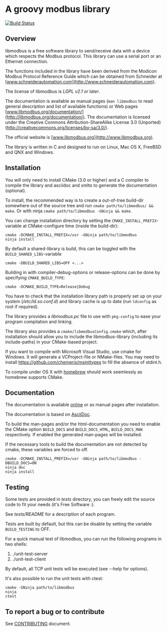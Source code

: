 A groovy modbus library
=======================

[![Build Status](https://travis-ci.org/stephane/libmodbus.svg?branch=master)](https://travis-ci.org/stephane/libmodbus)

Overview
--------

libmodbus is a free software library to send/receive data with a device which
respects the Modbus protocol. This library can use a serial port or an Ethernet
connection.

The functions included in the library have been derived from the Modicon Modbus
Protocol Reference Guide which can be obtained from Schneider at
[www.schneiderautomation.com](http://www.schneiderautomation.com).

The license of libmodbus is *LGPL v2.1 or later*.

The documentation is available as manual pages (`man libmodbus` to read general
description and list of available functions) or Web pages
[www.libmodbus.org/documentation/](http://libmodbus.org/documentation/). The
documentation is licensed under the Creative Commons Attribution-ShareAlike
License 3.0 (Unported) (<http://creativecommons.org/licenses/by-sa/3.0/>).

The official website is [www.libmodbus.org](http://www.libmodbus.org).

The library is written in C and designed to run on Linux, Mac OS X, FreeBSD and
QNX and Windows.

Installation
------------

You will only need to install CMake (3.0 or higher) and a C compiler to compile
the library and asciidoc and xmlto to generate the documentation (optional).

To install, the recommended way is to create a out-of-tree build-dir somewhere
out of the source tree and run `cmake path/to/libmodbus/ && make`. Or with ninja
`cmake path/to/libmodbus -GNinja && make`.

You can change installation directory by setting the `CMAKE_INSTALL_PREFIX`-
variable at CMake-configure time (inside the build-dir):

    cmake -DCMAKE_INSTALL_PREFIX=/usr -GNinja path/to/libmodbus
	ninja install

By default a shared-library is build, this can be toggled with the
`BUILD_SHARED_LIBS`-variable

    cmake -DBUILD_SHARED_LIBS=OFF <...>

Building in with compiler-debug-options or release-options can be done by
specifying `CMAKE_BUILD_TYPE`:

    cmake -DCMAKE_BUILD_TYPE=Release|Debug

You have to check that the installation library path is properly set up on your
system (*/etc/ld.so.conf.d*) and library cache is up to date
(run `ldconfig` as root if required).

The library provides a *libmodbus.pc* file to use with `pkg-config` to ease your
program compilation and linking.

The library also provides a `cmake/libmodbusConfig.cmake` which, after
installation should allow you to include the libmodbus-library
(including its include-paths) in your CMake-based project.

If you want to compile with Microsoft Visual Studio, use cmake for Windows.
It will generate a VCProject-file or NMake-files. You may need to install
<https://github.com/chemeris/msinttypes> to fill the absence of stdint.h.

To compile under OS X with [homebrew](http://mxcl.github.com/homebrew/) should
work seemlessly as homebrew supports CMake.

Documentation
-------------

The documentation is available [online](http://libmodbus.org/documentation) or
as manual pages after installation.

The documentation is based on
[AsciiDoc](http://www.methods.co.nz/asciidoc/).

To build the man-pages and/or the html-documentation you need to enable the CMake option
`BUILD_DOCS` and `BUILD_DOCS_HTML`, `BUILD_DOCS_MAN` respectively. If enabled the generated
man-pages will be installed.

If the necessary tools to build the documentation are not detected by cmake, these variables
are forced to off.

    cmake -DCMAKE_INSTALL_PREFIX=/usr -GNinja path/to/libmodbus -DBUILD_DOCS=ON
	ninja doc
	ninja install

Testing
-------

Some tests are provided in *tests* directory, you can freely edit the source
code to fit your needs (it's Free Software :).

See *tests/README* for a description of each program.

Tests are built by default, but this can be disable by setting the variable
`BUILD_TESTING` to OFF.

For a quick manual test of libmodbus, you can run the following programs in two shells:

1. ./unit-test-server
2. ./unit-test-client

By default, all TCP unit tests will be executed (see --help for options).

It's also possible to run the unit tests with ctest:

    cmake -GNinja path/to/libmodbus
	ninja
    ctest

To report a bug or to contribute
--------------------------------

See [CONTRIBUTING](CONTRIBUTING.md) document.
